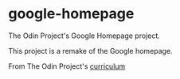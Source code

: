 # google-homepage
The Odin Project's Google Homepage project.

This project is a remake of the Google homepage.
 
From The Odin Project's [curriculum](http://www.theodinproject.com/web-development-101/html-css)
